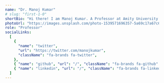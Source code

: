 ```yaml
---
name: "Dr. Manoj Kumar"
# slug: "first-1-0"
shortBio: "Hi there! I am Manoj Kumar. A Professor at Amity University."
photoUrl: "https://images.unsplash.com/photo-1539571696357-5a69c17a67c6?ixlib=rb-4.0.3&ixid=MnwxMjA3fDB8MHxwaG90by1wYWdlfHx8fGVufDB8fHx8&auto=format&fit=crop&w=387&q=80"
role: "Professor"
socialLinks:
  [
    {
      "name": "twitter",
      "url": "https://twitter.com/manojkumar",
      "className": "fa-brands fa-twitter",
    },
    { "name": "github", "url": "/", "className": "fa-brands fa-github" },
    { "name": "linkedin", "url": "/", "className": "fa-brands fa-linkedin-in" },
  ]
---
```

